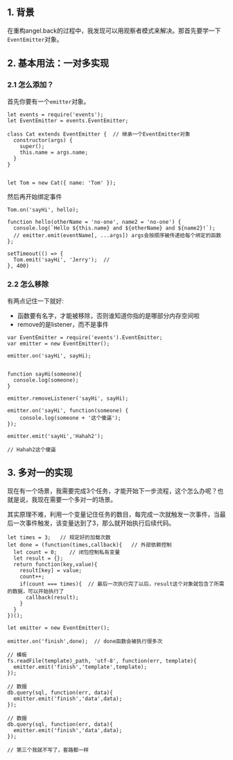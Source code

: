 ## 1. 背景
在重构angel.back的过程中，我发现可以用观察者模式来解决。那首先要学一下`EventEmitter`对象。


## 2. 基本用法：一对多实现

### 2.1 怎么添加？

首先你要有一个`emitter`对象。
```
let events = require('events');
let EventEmitter = events.EventEmitter;

class Cat extends EventEmitter {  // 继承一个EventEmitter对象
  constructor(args) {
    super();
    this.name = args.name;
  }
}


let Tom = new Cat({ name: 'Tom' });
```

然后再开始绑定事件

```
Tom.on('sayHi', hello);

function hello(otherName = 'no-one', name2 = 'no-one') {
  console.log(`Hello ${this.name} and ${otherName} and ${name2}!`);  
  // emitter.emit(eventName[, ...args]) args会按顺序被传递给每个绑定的函数
};

setTimeout(() => {
  Tom.emit('sayHi', 'Jerry');  // 
}, 400)
```

### 2.2 怎么移除

有两点记住一下就好:
* 函数要有名字，才能被移除，否则谁知道你指的是哪部分内存空间啦
* remove的是listener，而不是事件
```
var EventEmitter = require('events').EventEmitter;   
var emitter = new EventEmitter();
 
emitter.on('sayHi', sayHi);
 

function sayHi(someone){
  console.log(someone);
}
 
emitter.removeListener('sayHi', sayHi);

emitter.on('sayHi', function(someone) {
    console.log(someone + '这个傻逼');
});
 
emitter.emit('sayHi','Hahah2');

// Hahah2这个傻逼
```

## 3. 多对一的实现

现在有一个场景，我需要完成3个任务，才能开始下一步流程，这个怎么办呢？也就是说，我现在需要一个多对一的场景。

其实原理不难，利用一个变量记住任务的数目，每完成一次就触发一次事件，当最后一次事件触发，该变量达到了3，那么就开始执行后续代码。
```
let times = 3;   // 规定好的加载次数
let done = (function(times,callback){   // 外部依赖控制
  let count = 0;    // 闭包控制私有变量
  let result = {};
  return function(key,value){ 
    result[key] = value;
    count++;
    if(count === times){  // 最后一次执行完了以后，result这个对象就包含了所需的数据，可以开始执行了
      callback(result);
    }
  }
})();

let emitter = new EventEmitter();

emitter.on('finish',done);  // done函数会被执行很多次

// 模板
fs.readFile(template)_path, 'utf-8', function(err, template){
  emitter.emit('finish','template',template);
}); 

// 数据
db.query(sql, function(err, data){
  emitter.emit('finish','data',data);
});

// 数据
db.query(sql, function(err, data){
  emitter.emit('finish','data',data);
});

// 第三个我就不写了，套路都一样
```